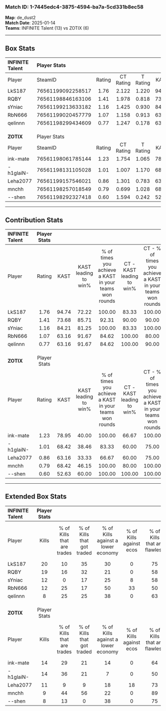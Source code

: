 ### Match ID: 1-7445edc4-3875-4594-ba7a-5cd331b8ec58  
**Map**: de_dust2  
**Match Date**: 2025-01-14  
**Teams**: INFINITE Talent (13) vs ZOTIX (6)  

---  

## Box Stats  

| **INFINITE Talent** | Player Stats      |        |           |          |       |       |       |         |        |      |     |
| :- | :- | :-: | :-: | :-: | :-: | :-: | :-: | :-: | :-: | :-: | :-: |
| Player              | SteamID           | Rating | CT Rating | T Rating | KAST  |  ADR  | Kills | Assists | Deaths | K/D  | HS% |
| LkS187              | 76561199092258517 |  1.76  |   2.122   |  1.220   | 94.74 | 109.3 |  20   |   11    |   11   | 1.82 | 35  |
| RQBY                | 76561198846163106 |  1.41  |   1.978   |  0.818   | 73.68 | 97.7  |  19   |   10    |   15   | 1.27 | 57  |
| sYniac              | 76561199213633182 |  1.16  |   1.425   |  0.930   | 84.21 | 59.0  |  12   |    0    |   9    | 1.33 | 50  |
| RbN666              | 76561199020457779 |  1.07  |   1.158   |  0.913   | 63.16 | 79.3  |  12   |    5    |   10   | 1.20 | 33  |
| qelinnn             | 76561198299434609 |  0.77  |   1.247   |  0.178   | 63.16 | 54.1  |   8   |    3    |   11   | 0.73 | 37  |
|                     |                   |        |           |          |       |       |       |         |        |      |     |
|                     |                   |        |           |          |       |       |       |         |        |      |     |
|                     |                   |        |           |          |       |       |       |         |        |      |     |
| **ZOTIX**           | Player Stats      |        |           |          |       |       |       |         |        |      |     |
| Player              | SteamID           | Rating | CT Rating | T Rating | KAST  |  ADR  | Kills | Assists | Deaths | K/D  | HS% |
| ink-mate            | 76561198061785144 |  1.23  |   1.754   |  1.065   | 78.95 | 88.3  |  14   |    8    |   13   | 1.08 | 42  |
| -h1glaiN-           | 76561198131105028 |  1.01  |   1.007   |  1.170   | 68.42 | 72.6  |  14   |    1    |   15   | 0.93 | 64  |
| Leha2077            | 76561199157546021 |  0.86  |   1.301   |  0.783   | 63.16 | 63.0  |  11   |    5    |   14   | 0.79 | 72  |
| mnchh               | 76561198257018549 |  0.79  |   0.699   |  1.028   | 68.42 | 64.2  |   9   |    7    |   15   | 0.60 | 55  |
| --shen              | 76561198292327418 |  0.60  |   1.594   |  0.242   | 52.63 | 52.3  |   8   |    3    |   14   | 0.57 | 37  |
---  

## Contribution Stats  

| **INFINITE Talent** | Player Stats |       |                      |                                                        |                           |                                                             |                          |                                                            |
| :- | :-: | :-: | :-: | :-: | :-: | :-: | :-: | :-: |
| Player              |    Rating    | KAST  | KAST leading to win% | % of times you achieve a KAST in your teams won rounds | CT - KAST leading to win% | CT - % of times you achieve a KAST in your teams won rounds | T - KAST leading to win% | T - % of times you achieve a KAST in your teams won rounds |
| LkS187              |     1.76     | 94.74 |        72.22         |                         100.00                         |           83.33           |                           100.00                            |          50.00           |                           100.00                           |
| RQBY                |     1.41     | 73.68 |        85.71         |                         92.31                          |           90.00           |                            90.00                            |          75.00           |                           100.00                           |
| sYniac              |     1.16     | 84.21 |        81.25         |                         100.00                         |           83.33           |                           100.00                            |          75.00           |                           100.00                           |
| RbN666              |     1.07     | 63.16 |        91.67         |                         84.62                          |          100.00           |                            80.00                            |          75.00           |                           100.00                           |
| qelinnn             |     0.77     | 63.16 |        91.67         |                         84.62                          |          100.00           |                            90.00                            |          66.67           |                           66.67                            |
|                     |              |       |                      |                                                        |                           |                                                             |                          |                                                            |
|                     |              |       |                      |                                                        |                           |                                                             |                          |                                                            |
|                     |              |       |                      |                                                        |                           |                                                             |                          |                                                            |
| **ZOTIX**           | Player Stats |       |                      |                                                        |                           |                                                             |                          |                                                            |
| Player              |    Rating    | KAST  | KAST leading to win% | % of times you achieve a KAST in your teams won rounds | CT - KAST leading to win% | CT - % of times you achieve a KAST in your teams won rounds | T - KAST leading to win% | T - % of times you achieve a KAST in your teams won rounds |
| ink-mate            |     1.23     | 78.95 |        40.00         |                         100.00                         |           66.67           |                           100.00                            |          22.22           |                           100.00                           |
| -h1glaiN-           |     1.01     | 68.42 |        38.46         |                         83.33                          |           60.00           |                            75.00                            |          25.00           |                           100.00                           |
| Leha2077            |     0.86     | 63.16 |        33.33         |                         66.67                          |           60.00           |                            75.00                            |          14.29           |                           50.00                            |
| mnchh               |     0.79     | 68.42 |        46.15         |                         100.00                         |           80.00           |                           100.00                            |          25.00           |                           100.00                           |
| --shen              |     0.60     | 52.63 |        60.00         |                         100.00                         |          100.00           |                           100.00                            |          33.33           |                           100.00                           |
---  

## Extended Box Stats  

| **INFINITE Talent** | Player Stats |                            |                            |                                    |                         |                              |                                 |        |                             |                                     |                          |                               |                            |
| :- | :-: | :-: | :-: | :-: | :-: | :-: | :-: | :-: | :-: | :-: | :-: | :-: | :-: |
| Player              |    Kills     | % of Kills that are trades | % of Kills that got traded | % of Kills against a lower economy | % of Kills against ecos | % of Kills that are flawless | % of Kills that are close duels | Deaths | % of Deaths that get traded | % of Deaths against a lower economy | % of Deaths against ecos | % of Deaths that are flawless | % of Deaths that are close |
| LkS187              |      20      |             10             |             35             |                 30                 |            0            |              75              |               10                |   11   |              9              |                 36                  |            0             |              73               |             0              |
| RQBY                |      19      |             16             |             32             |                 21                 |            0            |              58              |                0                |   15   |             33              |                 20                  |            0             |              67               |             7              |
| sYniac              |      12      |             0              |             17             |                 25                 |            8            |              58              |                8                |   9    |             33              |                 22                  |            0             |              78               |             11             |
| RbN666              |      12      |             25             |             17             |                 50                 |           33            |              50              |                0                |   10   |              0              |                 30                  |            0             |              60               |             0              |
| qelinnn             |      8       |             25             |             25             |                 38                 |            0            |              63              |                0                |   11   |             27              |                 18                  |            0             |              64               |             0              |
|                     |              |                            |                            |                                    |                         |                              |                                 |        |                             |                                     |                          |                               |                            |
|                     |              |                            |                            |                                    |                         |                              |                                 |        |                             |                                     |                          |                               |                            |
|                     |              |                            |                            |                                    |                         |                              |                                 |        |                             |                                     |                          |                               |                            |
| **ZOTIX**           | Player Stats |                            |                            |                                    |                         |                              |                                 |        |                             |                                     |                          |                               |                            |
| Player              |    Kills     | % of Kills that are trades | % of Kills that got traded | % of Kills against a lower economy | % of Kills against ecos | % of Kills that are flawless | % of Kills that are close duels | Deaths | % of Deaths that get traded | % of Deaths against a lower economy | % of Deaths against ecos | % of Deaths that are flawless | % of Deaths that are close |
| ink-mate            |      14      |             29             |             21             |                 14                 |            0            |              64              |                0                |   13   |             23              |                 23                  |            0             |              46               |             0              |
| -h1glaiN-           |      14      |             36             |             21             |                 7                  |            0            |              50              |                7                |   15   |             20              |                 20                  |            7             |              60               |             0              |
| Leha2077            |      11      |             9              |             9              |                 18                 |           18            |              73              |                0                |   14   |             29              |                 14                  |            0             |              79               |             7              |
| mnchh               |      9       |             44             |             56             |                 22                 |            0            |              89              |                0                |   15   |             27              |                 20                  |            7             |              60               |             7              |
| --shen              |      8       |             13             |             0              |                 38                 |            0            |              75              |               13                |   14   |             36              |                 21                  |            7             |              64               |             7              |
